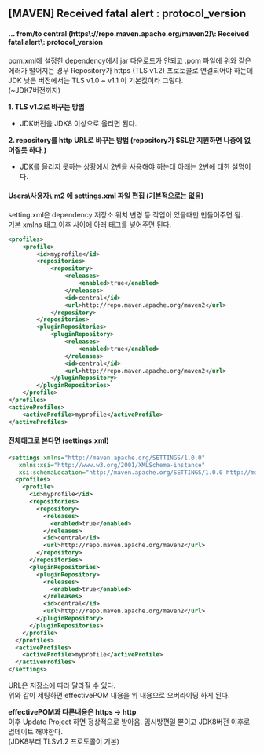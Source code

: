 ## \[MAVEN\] Received fatal alert : protocol\_version

#### ... from/to central (https\\://repo.maven.apache.org/maven2)\\: Received fatal alert\\: protocol\_version

pom.xml에 설정한 dependency에서 jar 다운로드가 안되고 .pom 파일에 위와 같은 에러가 떨어지는 경우
Repository가 https (TLS v1.2) 프로토콜로 연결되어야 하는데 JDK 낮은 버전에서는 TLS v1.0 ~ v1.1 이 기본값이라 그렇다.  
(~JDK7버전까지)

**1\. TLS v1.2로 바꾸는 방법**
-   JDK버전을 JDK8 이상으로 올리면 된다.

**2\. repository를 http URL로 바꾸는 방법 (repository가 SSL만 지원하면 나중에 없어질듯 하다.)**
-   JDK를 올리지 못하는 상황에서 2번을 사용해야 하는데 아래는 2번에 대한 설명이다.

#### Users\\사용자\\.m2 에 settings.xml 파일 편집 (기본적으로는 없음)
setting.xml은 dependency 저장소 위치 변경 등 작업이 있을때만 만들어주면 됨.  
기본 xmlns 태그 이후 사이에 아래 태그를 넣어주면 된다.

```xml
<profiles>
    <profile>
        <id>myprofile</id>
        <repositories>
            <repository>
                <releases>
                    <enabled>true</enabled>
                </releases>
                <id>central</id>
                <url>http://repo.maven.apache.org/maven2</url>
            </repository>
        </repositories>
        <pluginRepositories>
            <pluginRepository>
                <releases>
                    <enabled>true</enabled>
                </releases>
                <id>central</id>
                <url>http://repo.maven.apache.org/maven2</url>
            </pluginRepository>
        </pluginRepositories>
    </profile>
</profiles>
<activeProfiles>
    <activeProfile>myprofile</activeProfile>
</activeProfiles>
```

#### 전체태그로 본다면 (settings.xml)

```xml
<settings xmlns="http://maven.apache.org/SETTINGS/1.0.0"
   xmlns:xsi="http://www.w3.org/2001/XMLSchema-instance"
   xsi:schemaLocation="http://maven.apache.org/SETTINGS/1.0.0 http://maven.apache.org/xsd/settings-1.0.0.xsd">
  <profiles>
    <profile>
      <id>myprofile</id>
      <repositories>
        <repository>
          <releases>
            <enabled>true</enabled>
          </releases>
          <id>central</id>
          <url>http://repo.maven.apache.org/maven2</url>
        </repository>
      </repositories>
      <pluginRepositories>
        <pluginRepository>
          <releases>
            <enabled>true</enabled>
          </releases>
          <id>central</id>
          <url>http://repo.maven.apache.org/maven2</url>
        </pluginRepository>
      </pluginRepositories>
    </profile>
  </profiles>
  <activeProfiles>
    <activeProfile>myprofile</activeProfile>
  </activeProfiles>
</settings>
```

URL은 저장소에 따라 달라질 수 있다.  
위와 같이 세팅하면 effectivePOM 내용을 위 내용으로 오버라이딩 하게 된다.

**effectivePOM과 다른내용은 https -> http**  
이후 Update Project 하면 정상적으로 받아옴. 임시방편일 뿐이고 JDK8버전 이후로 업데이트 해야한다.  
(JDK8부터 TLSv1.2 프로토콜이 기본)
